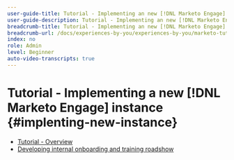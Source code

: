 ```yaml
---
user-guide-title: Tutorial - Implementing an new [!DNL Marketo Engage] instance 
user-guide-description: Tutorial - Implementing an new [!DNL Marketo Engage] instance 
breadcrumb-title: Tutorial - Implementing an new [!DNL Marketo Engage] instance 
breadcrumb-url: /docs/experiences-by-you/experiences-by-you/marketo-tutorial-implementing-new-instance/overview.html
index: no
role: Admin
level: Beginner
auto-video-transcripts: true
---
```


# Tutorial - Implementing a new [!DNL Marketo Engage] instance {#implenting-new-instance}

+ [Tutorial - Overview](../marketo-tutorial-implementing-new-instance/overview.md)
+ [Developing internal onboarding and training roadshow](../marketo-tutorial-implementing-new-instance/internal-training-roadshow.md)
